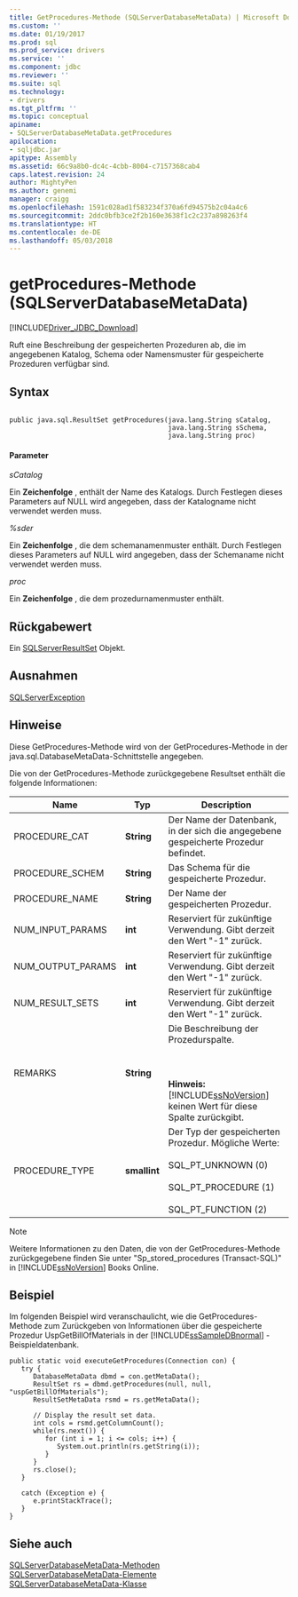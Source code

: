 ```yaml
---
title: GetProcedures-Methode (SQLServerDatabaseMetaData) | Microsoft Docs
ms.custom: ''
ms.date: 01/19/2017
ms.prod: sql
ms.prod_service: drivers
ms.service: ''
ms.component: jdbc
ms.reviewer: ''
ms.suite: sql
ms.technology:
- drivers
ms.tgt_pltfrm: ''
ms.topic: conceptual
apiname:
- SQLServerDatabaseMetaData.getProcedures
apilocation:
- sqljdbc.jar
apitype: Assembly
ms.assetid: 66c9a8b0-dc4c-4cbb-8004-c7157368cab4
caps.latest.revision: 24
author: MightyPen
ms.author: genemi
manager: craigg
ms.openlocfilehash: 1591c028ad1f583234f370a6fd94575b2c04a4c6
ms.sourcegitcommit: 2ddc0bfb3ce2f2b160e3638f1c2c237a898263f4
ms.translationtype: HT
ms.contentlocale: de-DE
ms.lasthandoff: 05/03/2018
---
```

# <a name="getprocedures-method-sqlserverdatabasemetadata"></a>getProcedures-Methode (SQLServerDatabaseMetaData)
[!INCLUDE[Driver_JDBC_Download](../../../includes/driver_jdbc_download.md)]

  Ruft eine Beschreibung der gespeicherten Prozeduren ab, die im angegebenen Katalog, Schema oder Namensmuster für gespeicherte Prozeduren verfügbar sind.  
  
## <a name="syntax"></a>Syntax  
  
```  
  
public java.sql.ResultSet getProcedures(java.lang.String sCatalog,  
                                        java.lang.String sSchema,  
                                        java.lang.String proc)  
```  
  
#### <a name="parameters"></a>Parameter  
 *sCatalog*  
  
 Ein **Zeichenfolge** , enthält der Name des Katalogs. Durch Festlegen dieses Parameters auf NULL wird angegeben, dass der Katalogname nicht verwendet werden muss.  
  
 *%sder*  
  
 Ein **Zeichenfolge** , die dem schemanamenmuster enthält. Durch Festlegen dieses Parameters auf NULL wird angegeben, dass der Schemaname nicht verwendet werden muss.  
  
 *proc*  
  
 Ein **Zeichenfolge** , die dem prozedurnamenmuster enthält.  
  
## <a name="return-value"></a>Rückgabewert  
 Ein [SQLServerResultSet](../../../connect/jdbc/reference/sqlserverresultset-class.md) Objekt.  
  
## <a name="exceptions"></a>Ausnahmen  
 [SQLServerException](../../../connect/jdbc/reference/sqlserverexception-class.md)  
  
## <a name="remarks"></a>Hinweise  
 Diese GetProcedures-Methode wird von der GetProcedures-Methode in der java.sql.DatabaseMetaData-Schnittstelle angegeben.  
  
 Die von der GetProcedures-Methode zurückgegebene Resultset enthält die folgende Informationen:  
  
|Name|Typ|Description|  
|----------|----------|-----------------|  
|PROCEDURE_CAT|**String**|Der Name der Datenbank, in der sich die angegebene gespeicherte Prozedur befindet.|  
|PROCEDURE_SCHEM|**String**|Das Schema für die gespeicherte Prozedur.|  
|PROCEDURE_NAME|**String**|Der Name der gespeicherten Prozedur.|  
|NUM_INPUT_PARAMS|**int**|Reserviert für zukünftige Verwendung. Gibt derzeit den Wert "-1" zurück.|  
|NUM_OUTPUT_PARAMS|**int**|Reserviert für zukünftige Verwendung. Gibt derzeit den Wert "-1" zurück.|  
|NUM_RESULT_SETS|**int**|Reserviert für zukünftige Verwendung. Gibt derzeit den Wert "-1" zurück.|  
|REMARKS|**String**|Die Beschreibung der Prozedurspalte.<br /><br /> <br /><br /> **Hinweis:** [!INCLUDE[ssNoVersion](../../../includes/ssnoversion_md.md)] keinen Wert für diese Spalte zurückgibt.|  
|PROCEDURE_TYPE|**smallint**|Der Typ der gespeicherten Prozedur. Mögliche Werte:<br /><br /> SQL_PT_UNKNOWN (0)<br /><br /> SQL_PT_PROCEDURE (1)<br /><br /> SQL_PT_FUNCTION (2)|  
  
> [!NOTE]  
>  Weitere Informationen zu den Daten, die von der GetProcedures-Methode zurückgegebene finden Sie unter "Sp_stored_procedures (Transact-SQL)" in [!INCLUDE[ssNoVersion](../../../includes/ssnoversion_md.md)] Books Online.  
  
## <a name="example"></a>Beispiel  
 Im folgenden Beispiel wird veranschaulicht, wie die GetProcedures-Methode zum Zurückgeben von Informationen über die gespeicherte Prozedur UspGetBillOfMaterials in der [!INCLUDE[ssSampleDBnormal](../../../includes/sssampledbnormal_md.md)] -Beispieldatenbank.  
  
```  
public static void executeGetProcedures(Connection con) {  
   try {  
      DatabaseMetaData dbmd = con.getMetaData();  
      ResultSet rs = dbmd.getProcedures(null, null, "uspGetBillOfMaterials");  
      ResultSetMetaData rsmd = rs.getMetaData();  
  
      // Display the result set data.  
      int cols = rsmd.getColumnCount();  
      while(rs.next()) {  
         for (int i = 1; i <= cols; i++) {  
            System.out.println(rs.getString(i));  
         }  
      }  
      rs.close();  
   }   
  
   catch (Exception e) {  
      e.printStackTrace();  
   }  
}  
```  
  
## <a name="see-also"></a>Siehe auch  
 [SQLServerDatabaseMetaData-Methoden](../../../connect/jdbc/reference/sqlserverdatabasemetadata-methods.md)   
 [SQLServerDatabaseMetaData-Elemente](../../../connect/jdbc/reference/sqlserverdatabasemetadata-members.md)   
 [SQLServerDatabaseMetaData-Klasse](../../../connect/jdbc/reference/sqlserverdatabasemetadata-class.md)  
  
  
